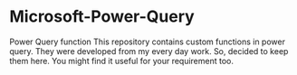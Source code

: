 # Microsoft-Power-Query
Power Query function
This repository contains custom functions in power query. They were developed from my every day work. So, decided to keep them here.
You might find it useful for your requirement too.
